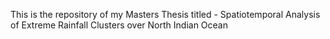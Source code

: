 This is the repository of my Masters Thesis titled - Spatiotemporal Analysis of Extreme Rainfall Clusters over North Indian Ocean
